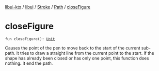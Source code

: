 [libui-ktx](../../../index.md) / [libui](../../index.md) / [Stroke](../index.md) / [Path](index.md) / [closeFigure](./close-figure.md)

# closeFigure

`fun closeFigure(): `[`Unit`](https://kotlinlang.org/api/latest/jvm/stdlib/kotlin/-unit/index.html)

Causes the point of the pen to move back to the start of the current sub-path. It tries to draw
a straight line from the current point to the start. If the shape has already been closed or has
only one point, this function does nothing.
It end the path.

